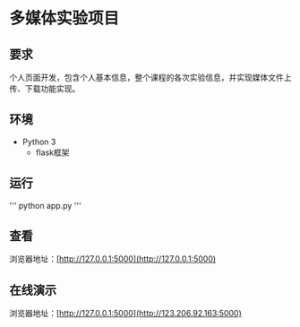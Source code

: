 # 多媒体实验项目

## 要求

个人页面开发，包含个人基本信息，整个课程的各次实验信息，并实现媒体文件上传、下载功能实现。

## 环境
* Python 3
    * flask框架

## 运行

'''
python app.py
'''

## 查看

浏览器地址：[http://127.0.0.1:5000](http://127.0.0.1:5000)

## 在线演示

浏览器地址：[http://127.0.0.1:5000](http://123.206.92.163:5000)
